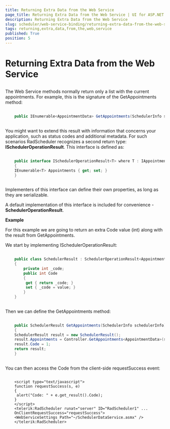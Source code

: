 ```yaml
---
title: Returning Extra Data from the Web Service
page_title: Returning Extra Data from the Web Service | UI for ASP.NET AJAX Documentation
description: Returning Extra Data from the Web Service
slug: scheduler/web-service-binding/returning-extra-data-from-the-web-service
tags: returning,extra,data,from,the,web,service
published: True
position: 5
---
```


# Returning Extra Data from the Web Service



## 

The Web Service methods normally return only a list with the current appointments. For example, this is the signature of the GetAppointments method:

````C#
	
	public IEnumerable<AppointmentData> GetAppointments(SchedulerInfo schedulerInfo) 
			
````



You might want to extend this result with information that concerns your application, such as status codes and additional metadata. For such scenarios RadScheduler recognizes a second return type: __ISchedulerOperationResult__. This interface is defined as:

````C#
	
	public interface ISchedulerOperationResult<T> where T : IAppointmentData
	{
	IEnumerable<T> Appointments { get; set; }
	} 
		
````



Implementers of this interface can define their own properties, as long as they are serializable.

A default implementation of this interface is included for convenience - __SchedulerOperationResult__.

__Example__

For this example we are going to return an extra Code value (int) along with the result from GetAppointments.

We start by implementing ISchedulerOperationResult:

````C#
	     
	public class SchedulerResult : SchedulerOperationResult<AppointmentData>
	{
	    private int _code;
	    public int Code
	    {
	     get { return _code; }
	     set { _code = value; }
	    }
	}
				
````



Then we can define the GetAppointments method:

````C#
	
	public SchedulerResult GetAppointments(SchedulerInfo schedulerInfo)
	{
	SchedulerResult result = new SchedulerResult();
	result.Appointments = Controller.GetAppointments<AppointmentData>(schedulerInfo);
	result.Code = 1;
	return result;
	}
	
````



You can then access the Code from the client-side requestSuccess event:

````ASPNET
	     
	<script type="text/javascript">
	function requestSuccess(s, e)
	{
	 alert("Code: " + e.get_result().Code);
	}
	</script>
	<telerik:RadScheduler runat="server" ID="RadScheduler1" ...
	OnClientRequestSuccess="requestSuccess">
	<WebServiceSettings Path="~/SchedulerDataService.asmx" />
	</telerik:RadScheduler>
				
````


